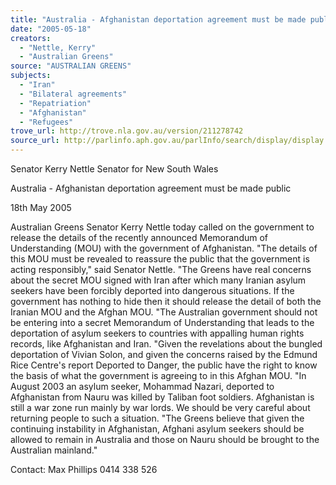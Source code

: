 ```yaml
---
title: "Australia - Afghanistan deportation agreement must be made public."
date: "2005-05-18"
creators:
  - "Nettle, Kerry"
  - "Australian Greens"
source: "AUSTRALIAN GREENS"
subjects:
  - "Iran"
  - "Bilateral agreements"
  - "Repatriation"
  - "Afghanistan"
  - "Refugees"
trove_url: http://trove.nla.gov.au/version/211278742
source_url: http://parlinfo.aph.gov.au/parlInfo/search/display/display.w3p;query=Id%3A%22media/pressrel/2V5G6%22
---
```


 Senator Kerry Nettle  Senator for New South Wales 

 Australia - Afghanistan deportation  agreement must be made public 

 18th May 2005 

 Australian Greens Senator Kerry Nettle today called on the  government to release the details of the recently announced  Memorandum of Understanding (MOU) with the government of  Afghanistan.  "The details of this MOU must be revealed to reassure the public that  the government is acting responsibly," said Senator Nettle.  "The Greens have real concerns about the secret MOU signed with Iran  after which many Iranian asylum seekers have been forcibly deported  into dangerous situations. If the government has nothing to hide then  it should release the detail of both the Iranian MOU and the Afghan  MOU.  "The Australian government should not be entering into a secret  Memorandum of Understanding that leads to the deportation of asylum  seekers to countries with appalling human rights records, like  Afghanistan and Iran.  "Given the revelations about the bungled deportation of Vivian Solon,  and given the concerns raised by the Edmund Rice Centre's report  Deported to Danger, the public have the right to know the basis of  what the government is agreeing to in this Afghan MOU.  "In August 2003 an asylum seeker, Mohammad Nazari, deported to  Afghanistan from Nauru was killed by Taliban foot soldiers.  Afghanistan is still a war zone run mainly by war lords. We should be  very careful about returning people to such a situation.  "The Greens believe that given the continuing instability in  Afghanistan, Afghani asylum seekers should be allowed to remain in  Australia and those on Nauru should be brought to the Australian  mainland." 

 

 Contact: Max Phillips 0414 338 526 

 

